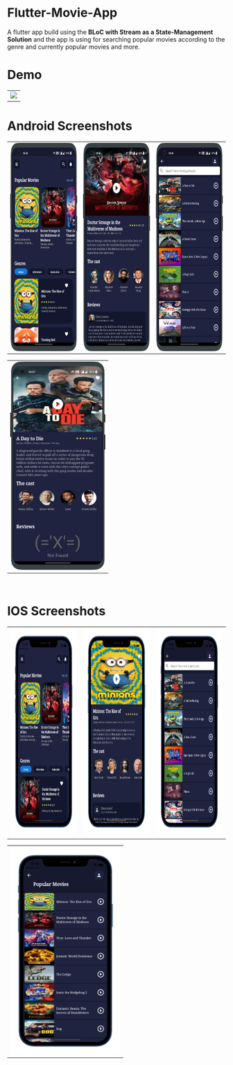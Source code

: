 # Flutter-Movie-App

A flutter app build using the **BLoC with Stream as a State-Management Solution** and the app is using for searching popular movies according to the genre and currently popular movies and more.

# Demo
  <table>
  <tr>
  <td><img src="https://github.com/MarvelApps-Flutter/bloc_demo/blob/master/working_demo/flutter_riverpod_movie.gif" height="480px"></td>
    </tr>
  </table>

# Android Screenshots

<table>
  <tr>
    <td><img src="https://github.com/MarvelApps-Flutter/bloc_demo/blob/master/screenshots/android/android1.png" height="480px"></td>
    <td><img src="https://github.com/MarvelApps-Flutter/bloc_demo/blob/master/screenshots/android/android2.png" height="480px"></td>
    <td><img src="https://github.com/MarvelApps-Flutter/bloc_demo/blob/master/screenshots/android/android3.png" height="480px"></td>
  </tr>
 </table>
 
 <table>
  <tr>
    <td><img src="https://github.com/MarvelApps-Flutter/bloc_demo/blob/master/screenshots/android/android4.png" height="480px"></td>
  </tr>
 </table>


</br>

# IOS Screenshots

<table>
  <tr>
    <td><img src="https://github.com/MarvelApps-Flutter/bloc_demo/blob/master/screenshots/ios/ios1.png" height="480px"></td>
    <td><img src="https://github.com/MarvelApps-Flutter/bloc_demo/blob/master/screenshots/ios/ios2.png" height="480px"></td>
    <td><img src="https://github.com/MarvelApps-Flutter/bloc_demo/blob/master/screenshots/ios/ios3.png" height="480px"></td>
  </tr>
 </table>
 
 <table>
  <tr>
    <td><img src="https://github.com/MarvelApps-Flutter/bloc_demo/blob/master/screenshots/ios/ios4.png" height="480px"></td>
  </tr>
 </table>

